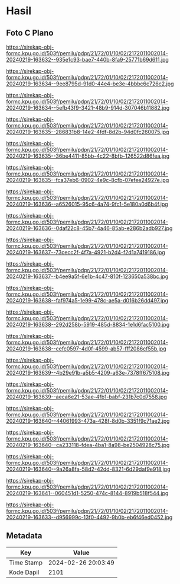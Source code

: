 # Hasil

## Foto C Plano

https://sirekap-obj-formc.kpu.go.id/503f/pemilu/pdpr/21/72/01/10/02/2172011002014-20240219-163632--935e1c93-bae7-440b-8fa9-25771b69d611.jpg

https://sirekap-obj-formc.kpu.go.id/503f/pemilu/pdpr/21/72/01/10/02/2172011002014-20240219-163634--9ee8795d-91d0-44e4-be3e-4bbbc6c726c2.jpg

https://sirekap-obj-formc.kpu.go.id/503f/pemilu/pdpr/21/72/01/10/02/2172011002014-20240219-163634--5efb43f9-3421-48b9-914d-307046b11882.jpg

https://sirekap-obj-formc.kpu.go.id/503f/pemilu/pdpr/21/72/01/10/02/2172011002014-20240219-163635--286831b8-14e2-4fdf-8d2b-94d0fc260075.jpg

https://sirekap-obj-formc.kpu.go.id/503f/pemilu/pdpr/21/72/01/10/02/2172011002014-20240219-163635--36be4411-85bb-4c22-8bfb-126522d86fea.jpg

https://sirekap-obj-formc.kpu.go.id/503f/pemilu/pdpr/21/72/01/10/02/2172011002014-20240219-163635--fca37eb6-0902-4e9c-8cfb-07efee24927e.jpg

https://sirekap-obj-formc.kpu.go.id/503f/pemilu/pdpr/21/72/01/10/02/2172011002014-20240219-163636--a6526015-95c6-4a74-9fc1-5e180a0d6b4f.jpg

https://sirekap-obj-formc.kpu.go.id/503f/pemilu/pdpr/21/72/01/10/02/2172011002014-20240219-163636--0daf22c8-45b7-4a46-85ab-e286b2adb927.jpg

https://sirekap-obj-formc.kpu.go.id/503f/pemilu/pdpr/21/72/01/10/02/2172011002014-20240219-163637--73cecc2f-4f7a-4921-b2d4-f2d1a7419186.jpg

https://sirekap-obj-formc.kpu.go.id/503f/pemilu/pdpr/21/72/01/10/02/2172011002014-20240219-163637--b4ee9a5f-6e1b-4c47-810f-123650a538bc.jpg

https://sirekap-obj-formc.kpu.go.id/503f/pemilu/pdpr/21/72/01/10/02/2172011002014-20240219-163638--faf974a5-1e99-478c-ae5a-d016b26dd497.jpg

https://sirekap-obj-formc.kpu.go.id/503f/pemilu/pdpr/21/72/01/10/02/2172011002014-20240219-163638--292d258b-5919-485d-8834-1e1d6fac5100.jpg

https://sirekap-obj-formc.kpu.go.id/503f/pemilu/pdpr/21/72/01/10/02/2172011002014-20240219-163638--cefc0597-4d0f-4599-ab57-fff2086cf55b.jpg

https://sirekap-obj-formc.kpu.go.id/503f/pemilu/pdpr/21/72/01/10/02/2172011002014-20240219-163639--4b29e91b-a5b5-4209-a63e-7378ff675108.jpg

https://sirekap-obj-formc.kpu.go.id/503f/pemilu/pdpr/21/72/01/10/02/2172011002014-20240219-163639--aeca6e21-53ae-4fb1-babf-231b7c0d7558.jpg

https://sirekap-obj-formc.kpu.go.id/503f/pemilu/pdpr/21/72/01/10/02/2172011002014-20240219-163640--44061993-473a-428f-8d0b-3351f9c71ae2.jpg

https://sirekap-obj-formc.kpu.go.id/503f/pemilu/pdpr/21/72/01/10/02/2172011002014-20240219-163640--ca233118-fdea-4ba1-8a98-be2504928c75.jpg

https://sirekap-obj-formc.kpu.go.id/503f/pemilu/pdpr/21/72/01/10/02/2172011002014-20240219-163640--9a26a8fa-58d2-42dd-8321-6d29daf9e918.jpg

https://sirekap-obj-formc.kpu.go.id/503f/pemilu/pdpr/21/72/01/10/02/2172011002014-20240219-163641--060451d1-5250-474c-8144-8919b518f544.jpg

https://sirekap-obj-formc.kpu.go.id/503f/pemilu/pdpr/21/72/01/10/02/2172011002014-20240219-163633--d956999c-13f0-4492-9b0b-eb6f46ed0452.jpg


## Metadata

| Key        | Value               |
| ---------- | ------------------- |
| Time Stamp | 2024-02-26 20:03:49 |
| Kode Dapil | 2101                |



